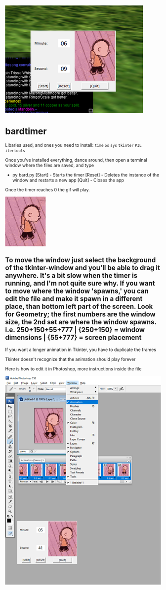 ![](demo2.png)

# bardtimer
Libaries used, and ones you need to install:
``time``
``os``
``sys``
``tkinter``
``PIL``
``itertools``

Once you've installed everything, dance around, then open a terminal window where the files are saved, and type

- py bard.py
[Start] - Starts the timer
[Reset] - Deletes the instance of the window and restarts a new app
[Quit] - Closes the app

Once the timer reaches 0 the gif will play.


![](2.gif)

To move the window just select the background of the tkinter-window and you'll be able to drag it anywhere.
It's a bit slow when the timer is running, and I'm not quite sure why.
If you want to move where the window 'spawns,' you can edit the file and make it spawn in a different place, than bottom left part of the screen. Look for Geometry; the first numbers are the window size, the 2nd set are where the window spawns. i.e. 250+150+55+777 | {250+150} = window dimensions | {55+777} = screen placement
---------
If you want a longer animation in Tkinter, you have to duplicate the frames

Tkinter doesn't recognize that the animation should play forever

Here is how to edit it in Photoshop, more instructions inside the file

![](image.png)
